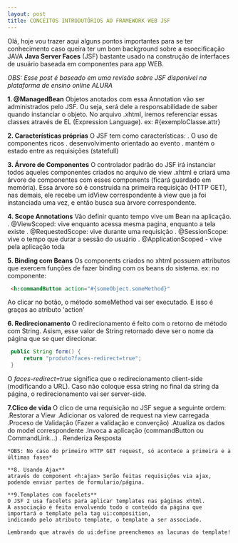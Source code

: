 ```yaml
---
layout: post
title: CONCEITOS INTRODUTÓRIOS AO FRAMEWORK WEB JSF
---
```


Olá, hoje vou trazer aqui alguns pontos importantes para se ter conhecimento caso queira ter um bom background sobre a esoecificação JAVA
**Java Server Faces** (JSF) bastante usado na construção de interfaces de usuário baseada em componentes para app WEB.

*OBS: Esse post é baseado em uma revisão sobre JSF disponível na plataforma de ensino online ALURA*

**1. @ManagedBean**
Objetos anotados com essa Annotation vão ser administrados pelo JSF. Ou seja, será dele a responsabilidade de saber quando instanciar o
objeto.
No arquivo .xhtml, iremos referenciar essas classes através de EL (Expression Language). ex: #{exemploClasse.attr}

**2. Características próprias**
O JSF tem como características:
  . O uso de componentes ricos
  . desenvolvimento orientado ao evento
  . mantém o estado entre as requisições (statefull)

**3. Árvore de Componentes**
 O controlador padrão do JSF irá instanciar todos aqueles componentes criados no arquivo de view .xhtml e criará uma árvore de componentes
 com esses components (ficará guardado em memória). Essa árvore só é construida na primeira requisição (HTTP GET), nas demais, ele recebe 
 um idView correspondente à view que ja foi instanciada uma vez, e então busca sua àrvore correspondente.
 
 **4. Scope Annotations**
 Vão definir quanto tempo vive um Bean na aplicação.
 . @ViewScoped:  vive enquanto acessa mesma pagina, enquanto a tela existe
 . @RequestedScope: vive durante uma requisição
 . @SessionScope:  vive o tempo que durar a sessão do usuário
 . @ApplicationScoped - vive pela aplicação toda
 
 **5. Binding com Beans**
 Os components criados no xhtml possuem attributos que exercem funções de fazer binding com os beans do sistema.
  ex: no componente:  
   ```html 
    <h:commandButton action="#{someObject.someMethod}"
   ```
   Ao clicar no botão, o método someMethod vai ser executado.   E isso é graças ao atributo 'action'
   
   
   **6. Redirecionamento**
   O redirecionamento é feito com o retorno de método com String. Asism, esse valor de String retornado deve ser o nome da página que
   se quer direcionar.
   ```java
    public String form() {
        return "produto?faces-redirect=true";
    }
   ```
   O *faces-redirect=true* significa que o redirecionamento client-side (modificando a URL). Caso não coloque essa string no final da 
   string da página, o redirecionamento vai ser server-side.
   
   **7.Clico de vida**
   O clico de uma requisição no JSF segue a seguinte ordem:
    .Restorar a View
    .Adicionar os valored de request na view carregada
    .Proceso de Validação (Fazer a validação e converção)
    .Atualiza os dados do model correspondente
    .Invoca a aplicação (commandButton ou CommandLink...)
    . Renderiza Resposta
    
    *OBS: No caso do primeiro HTTP GET request, só acontece a primeira e a últimas fases*
    
    **8. Usando Ajax**
    através do component <h:ajax> Serão feitas requisições via ajax, podendo enviar partes de formulario/página.
    
    **9.Templates com facelets**
    O JSF 2 usa facelets para aplicar templates nas páginas xhtml.
    A associação é feita envolvendo todo o conteúdo da página que importará o template pela tag ui:composition, 
    indicando pelo atributo template, o template a ser associado.
    
    Lembrando que através do ui:define preenchemos as lacunas do template!
